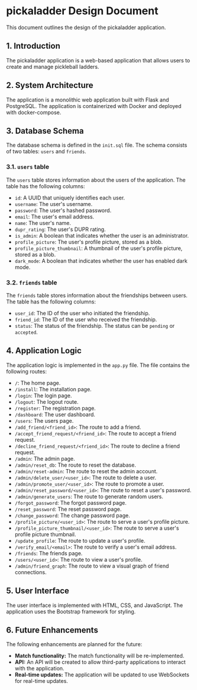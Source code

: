 # pickaladder Design Document

This document outlines the design of the pickaladder application.

## 1. Introduction

The pickaladder application is a web-based application that allows users to create and manage pickleball ladders.

## 2. System Architecture

The application is a monolithic web application built with Flask and PostgreSQL. The application is containerized with Docker and deployed with docker-compose.

## 3. Database Schema

The database schema is defined in the `init.sql` file. The schema consists of two tables: `users` and `friends`.

### 3.1. `users` table

The `users` table stores information about the users of the application. The table has the following columns:

*   `id`: A UUID that uniquely identifies each user.
*   `username`: The user's username.
*   `password`: The user's hashed password.
*   `email`: The user's email address.
*   `name`: The user's name.
*   `dupr_rating`: The user's DUPR rating.
*   `is_admin`: A boolean that indicates whether the user is an administrator.
*   `profile_picture`: The user's profile picture, stored as a blob.
*   `profile_picture_thumbnail`: A thumbnail of the user's profile picture, stored as a blob.
*   `dark_mode`: A boolean that indicates whether the user has enabled dark mode.

### 3.2. `friends` table

The `friends` table stores information about the friendships between users. The table has the following columns:

*   `user_id`: The ID of the user who initiated the friendship.
*   `friend_id`: The ID of the user who received the friendship.
*   `status`: The status of the friendship. The status can be `pending` or `accepted`.

## 4. Application Logic

The application logic is implemented in the `app.py` file. The file contains the following routes:

*   `/`: The home page.
*   `/install`: The installation page.
*   `/login`: The login page.
*   `/logout`: The logout route.
*   `/register`: The registration page.
*   `/dashboard`: The user dashboard.
*   `/users`: The users page.
*   `/add_friend/<friend_id>`: The route to add a friend.
*   `/accept_friend_request/<friend_id>`: The route to accept a friend request.
*   `/decline_friend_request/<friend_id>`: The route to decline a friend request.
*   `/admin`: The admin page.
*   `/admin/reset_db`: The route to reset the database.
*   `/admin/reset-admin`: The route to reset the admin account.
*   `/admin/delete_user/<user_id>`: The route to delete a user.
*   `/admin/promote_user/<user_id>`: The route to promote a user.
*   `/admin/reset_password/<user_id>`: The route to reset a user's password.
*   `/admin/generate_users`: The route to generate random users.
*   `/forgot_password`: The forgot password page.
*   `/reset_password`: The reset password page.
*   `/change_password`: The change password page.
*   `/profile_picture/<user_id>`: The route to serve a user's profile picture.
*   `/profile_picture_thumbnail/<user_id>`: The route to serve a user's profile picture thumbnail.
*   `/update_profile`: The route to update a user's profile.
*   `/verify_email/<email>`: The route to verify a user's email address.
*   `/friends`: The friends page.
*   `/users/<user_id>`: The route to view a user's profile.
*   `/admin/friend_graph`: The route to view a visual graph of friend connections.

## 5. User Interface

The user interface is implemented with HTML, CSS, and JavaScript. The application uses the Bootstrap framework for styling.

## 6. Future Enhancements

The following enhancements are planned for the future:

*   **Match functionality:** The match functionality will be re-implemented.
*   **API:** An API will be created to allow third-party applications to interact with the application.
*   **Real-time updates:** The application will be updated to use WebSockets for real-time updates.
